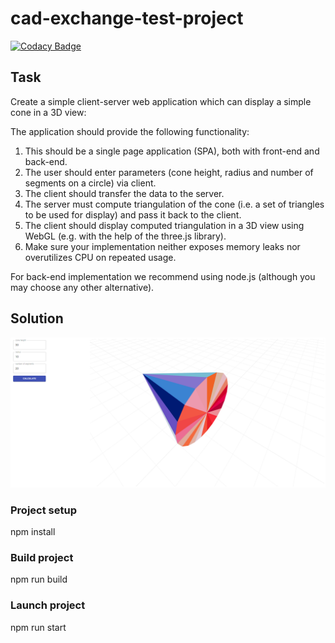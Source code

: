 # cad-exchange-test-project
[![Codacy Badge](https://app.codacy.com/project/badge/Grade/996f7999507b41f198dac4e54ed71a56)](https://www.codacy.com/gh/michaellux/cad-exchange-test-project/dashboard?utm_source=github.com&amp;utm_medium=referral&amp;utm_content=michaellux/cad-exchange-test-project&amp;utm_campaign=Badge_Grade)
## Task
Create a simple client-server web application which can display a simple cone in a 3D view: 

The application should provide the following functionality: 
1. This should be a single page application (SPA), both with front-end and back-end. 
2. The user should enter parameters (cone height, radius and number of segments on a circle) via client. 
3. The client should transfer the data to the server. 
4. The server must compute triangulation of the cone (i.e. a set of triangles to be used for display) and 
pass it back to the client.  
5. The client should display computed triangulation in a 3D view using WebGL (e.g. with the help of 
the three.js library). 
6. Make sure your implementation neither exposes memory leaks nor overutilizes CPU on repeated 
usage.

For back-end implementation we recommend using node.js (although you may choose any other alternative).

## Solution

![Скриншот программы](./working_app.png)
### Project setup
npm install
### Build project
npm run build
### Launch project
npm run start

